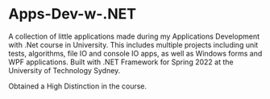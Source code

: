 # Apps-Dev-w-.NET
A collection of little applications made during my Applications Development with .Net course in University. This includes multiple projects including unit tests, algorithms,
file IO and console IO apps, as well as Windows forms and WPF applications. Built with .NET Framework for Spring 2022 at the University of Technology Sydney.

Obtained a High Distinction in the course.
